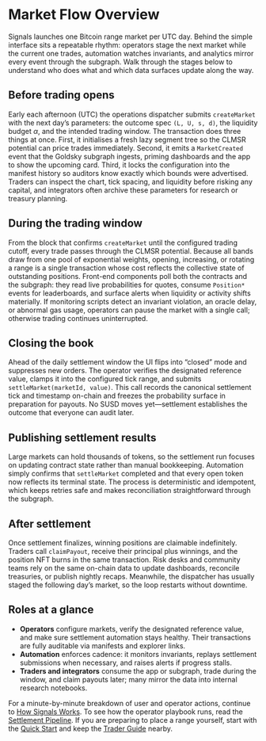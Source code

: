 # Market Flow Overview

Signals launches one Bitcoin range market per UTC day. Behind the simple interface sits a repeatable rhythm: operators stage the next market while the current one trades, automation watches invariants, and analytics mirror every event through the subgraph. Walk through the stages below to understand who does what and which data surfaces update along the way.

## Before trading opens

Early each afternoon (UTC) the operations dispatcher submits `createMarket` with the next day’s parameters: the outcome spec `(L, U, s, d)`, the liquidity budget $\alpha$, and the intended trading window. The transaction does three things at once. First, it initialises a fresh lazy segment tree so the CLMSR potential can price trades immediately. Second, it emits a `MarketCreated` event that the Goldsky subgraph ingests, priming dashboards and the app to show the upcoming card. Third, it locks the configuration into the manifest history so auditors know exactly which bounds were advertised. Traders can inspect the chart, tick spacing, and liquidity before risking any capital, and integrators often archive these parameters for research or treasury planning.

## During the trading window

From the block that confirms `createMarket` until the configured trading cutoff, every trade passes through the CLMSR potential. Because all bands draw from one pool of exponential weights, opening, increasing, or rotating a range is a single transaction whose cost reflects the collective state of outstanding positions. Front-end components poll both the contracts and the subgraph: they read live probabilities for quotes, consume `Position*` events for leaderboards, and surface alerts when liquidity or activity shifts materially. If monitoring scripts detect an invariant violation, an oracle delay, or abnormal gas usage, operators can pause the market with a single call; otherwise trading continues uninterrupted.

## Closing the book

Ahead of the daily settlement window the UI flips into “closed” mode and suppresses new orders. The operator verifies the designated reference value, clamps it into the configured tick range, and submits `settleMarket(marketId, value)`. This call records the canonical settlement tick and timestamp on-chain and freezes the probability surface in preparation for payouts. No SUSD moves yet—settlement establishes the outcome that everyone can audit later.

## Publishing settlement results

Large markets can hold thousands of tokens, so the settlement run focuses on updating contract state rather than manual bookkeeping. Automation simply confirms that `settleMarket` completed and that every open token now reflects its terminal state. The process is deterministic and idempotent, which keeps retries safe and makes reconciliation straightforward through the subgraph.

## After settlement

Once settlement finalizes, winning positions are claimable indefinitely. Traders call `claimPayout`, receive their principal plus winnings, and the position NFT burns in the same transaction. Risk desks and community teams rely on the same on-chain data to update dashboards, reconcile treasuries, or publish nightly recaps. Meanwhile, the dispatcher has usually staged the following day’s market, so the loop restarts without downtime.

## Roles at a glance

- **Operators** configure markets, verify the designated reference value, and make sure settlement automation stays healthy. Their transactions are fully auditable via manifests and explorer links.
- **Automation** enforces cadence: it monitors invariants, replays settlement submissions when necessary, and raises alerts if progress stalls.
- **Traders and integrators** consume the app or subgraph, trade during the window, and claim payouts later; many mirror the data into internal research notebooks.

For a minute-by-minute breakdown of user and operator actions, continue to [How Signals Works](./how-it-works.md). To see how the operator playbook runs, read the [Settlement Pipeline](../market/settlement-pipeline.md). If you are preparing to place a range yourself, start with the [Quick Start](../quickstart/index.md) and keep the [Trader Guide](../user/positions-lifecycle.md) nearby.
